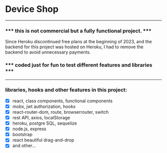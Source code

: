 # Device Shop




*************************************************
### *** this is not commercial but a fully functional project. ***
Since Heroku discontinued free plans at the beginning of 2023, and the backend for this project was hosted on Heroku, I had to remove the backend to avoid unnecessary payments. 
### *** coded just for fun to test different features and libraries ***
*************************************************


### libraries, hooks and other features in this project:

- [x] react, class components, functional components
- [x] mobx, jwt authorization, hooks
- [x] react-router-dom, route, browserrouter, switch
- [x] rest API, axios, localStorage
- [x] heroku, postgre SQL, sequelize
- [x] node.js, express
- [x] bootstrap
- [x] react beautiful drag-and-drop
- [x] and other...
